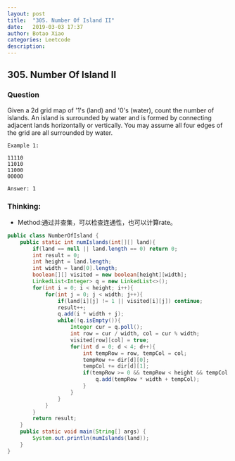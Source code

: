 ```yaml
---
layout: post
title:  "305. Number Of Island II"
date:   2019-03-03 17:37
author: Botao Xiao
categories: Leetcode
description:
---
```

## 305. Number Of Island II
### Question
 Given a 2d grid map of '1's (land) and '0's (water), count the number of islands. An island is surrounded by water and is formed by connecting adjacent lands horizontally or vertically. You may assume all four edges of the grid are all surrounded by water.

```
Example 1:

11110
11010
11000
00000

Answer: 1
```

### Thinking:
* Method:通过并查集，可以检查连通性，也可以计算rate。

```Java
public class NumberOfIsland {
	public static int numIslands(int[][] land){
		if(land == null || land.length == 0) return 0;
		int result = 0;
		int height = land.length;
		int width = land[0].length;
		boolean[][] visited = new boolean[height][width];
		LinkedList<Integer> q = new LinkedList<>();		
		for(int i = 0; i < height; i++){
			for(int j = 0; j < width; j++){
				if(land[i][j] != 1 || visited[i][j]) continue;
				result++;
				q.add(i * width + j);
				while(!q.isEmpty()){
					Integer cur = q.poll();
					int row = cur / width, col = cur % width;
					visited[row][col] = true;
					for(int d = 0; d < 4; d++){
						int tempRow = row, tempCol = col;
						tempRow += dir[d][0];
						tempCol += dir[d][1];
						if(tempRow >= 0 && tempRow < height && tempCol >= 0 && tempCol < width && land[tempRow][tempCol] == 1 && !visited[tempRow][tempCol]){
							q.add(tempRow * width + tempCol);
						}
					}
				}
			}
		}
		return result;
	}
	public static void main(String[] args) {		
		System.out.println(numIslands(land));
	}
}
```